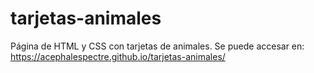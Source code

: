 # tarjetas-animales
Página de HTML y CSS con tarjetas de animales.
Se puede accesar en: https://acephalespectre.github.io/tarjetas-animales/
